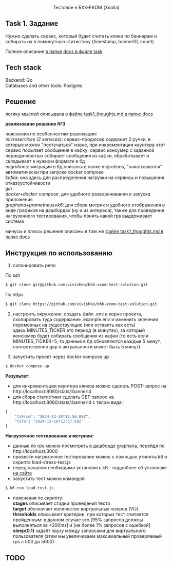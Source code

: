 <p align="center">
  Тестовое в БХК-ЕКОМ (Xsolla)
</p>

## Task 1. Задание

Нужно сделать сервис, который будет считать клики по баннерам и собирать их в поминутную статистику (timestamp, bannerID, count)

Полное описание [в папке docs в файле task](/docs/tasks_description.md#задача-1-счетчик-кликов)

## Tech stack

Backend: Go </br>
Databases and other tools: Postgres

## Решение

логику мыслей описывала в [файле task1_thoughts.md в папке docs](/docs/task1_thoughts.md)

**реализовано решение №3**

пояснения по особенностям реализации:</br>
_microservices (2 services)_: сервис-продюсер содержит 2 ручки, в которые можно "постучаться" извне, при инкрементации каунтера этот сервис посылает сообщения в кафку; сервис консумер с заданной периодичностью собирает сообщения из кафки, обрабатывает и складывает в нужном формате в бд</br>
_migrations_: миграции в бд описаны в папке migrations, "накатываются" автоматически при запуске docker compose</br>
_kafka_: она здесь для распределения нагрузки на сервисы и повышения отказоустойчивости</br>
_gin_</br>
_docker+docker compose_: для удобного разворачивания и запуска приложения</br>
_graphana+prometheus+k6_: для сбора метрик и удобного отображения в виде графиков на дашбордах (ну и из интереса), также для проведения нагрузочного тестирования, чтобы понять какой rps выдерживает система</br>

минусы и плюсы решения описаны в том же [файле task1_thoughts.md в папке docs](/docs/task1_thoughts.md)

## Инструкция по использованию

1. склонировать репо

По ssh

```bash
$ git clone git@github.com:vivishko/bhk-ecom-test-solution.git
```

По https

```bash
$ git clone https://github.com/vivishko/bhk-ecom-test-solution.git
```

2. настроить окружение: создать файл .env в корне проекта, скопировать туда содержание .example.env и изменить значения переменных на существующие (или оставить как есть)</br>
   здесь MINUTES_TICKER это период (в минутах), за который консюмер будет собирать сообщения из кафки (то есть если MINUTES_TICKER=5, то данные в бд обновляются каждые 5 минут, соответственно gap в актуальности может быть 5 минут)

3. запустить проект через docker compose up

```bash
$ docker compose up
```

**Результат:**

- для инкрементации каунтера кликов можно сделать POST-запрос на http://localhost:8080/stats/:bannerId
- для сбора статистики сделать GET-запрос на http://localhost:8080/stats/:bannerId с телом вида:

```bash
{
    "tsFrom": "2024-12-10T12:56:00Z",
    "tsTo": "2024-12-10T12:57:59Z"
}
```

**Нагрузочное тестирование и метрики:**

- данные по rps можно посмотреть в дашборде graphana, перейдя по http://localhost:3000
- провести нагрузочное тестирование можно с помощью утилиты k6 и скрипта load-stress-test.js
- перед началом необходимо установить k6 - подробнее об установке [на сайте](https://grafana.com/docs/k6/latest/set-up/install-k6/) </br>
- запустить тест можно командой

```bash
$ k6 run load-test.js
```

- пояснения по скрипту: </br>
  **stages** описывает стадии проведения теста </br>
  **target** обозначает количество виртуальных юзеров (VU) </br>
  **thresholds** описывают критерии, при которых тест считается пройденным: в данном случае это [95% запросов должны выполняться за <200ms] и [не более 1% запросов с ошибкой] </br>
  **sleep(0.1)** задаёт паузу между запросами для виртуального пользователя (этим мы увеличиваем максимальный проверяемый rps с 500 до 5000)

## TODO
